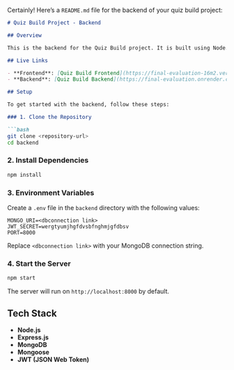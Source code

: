 Certainly! Here’s a `README.md` file for the backend of your quiz build project:

```markdown
# Quiz Build Project - Backend

## Overview

This is the backend for the Quiz Build project. It is built using Node.js, Express.js, MongoDB, Mongoose, and JWT for authentication.

## Live Links

- **Frontend**: [Quiz Build Frontend](https://final-evaluation-16m2.vercel.app/)
- **Backend**: [Quiz Build Backend](https://final-evaluation.onrender.com)

## Setup

To get started with the backend, follow these steps:

### 1. Clone the Repository

```bash
git clone <repository-url>
cd backend
```

### 2. Install Dependencies

```bash
npm install
```

### 3. Environment Variables

Create a `.env` file in the `backend` directory with the following values:

```env
MONGO_URI=<dbconnection link>
JWT_SECRET=wergtyumjhgfdvsbfnghmjgfdbsv
PORT=8000
```

Replace `<dbconnection link>` with your MongoDB connection string.

### 4. Start the Server

```bash
npm start
```

The server will run on `http://localhost:8000` by default.

## Tech Stack

- **Node.js**
- **Express.js**
- **MongoDB**
- **Mongoose**
- **JWT (JSON Web Token)**

